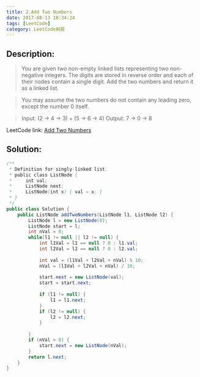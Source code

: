 ```yaml
---
title: 2.Add Two Numbers
date: 2017-08-13 18:34:24
tags: [LeetCode]
category: LeetCode刷题
---
```


## Description:


> You are given two non-empty linked lists representing two non-negative integers. The digits are stored in reverse order and each of their nodes contain a single digit. Add the two numbers and return it as a linked list.

> You may assume the two numbers do not contain any leading zero, except the number 0 itself.

> Input: (2 -> 4 -> 3) + (5 -> 6 -> 4)
> Output: 7 -> 0 -> 8


LeetCode link: [Add Two Numbers](https://leetcode.com/problems/add-two-numbers/description/)

## Solution:

<!-- more -->

```java
/**
 * Definition for singly-linked list.
 * public class ListNode {
 *     int val;
 *     ListNode next;
 *     ListNode(int x) { val = x; }
 * }
 */
public class Solution {
    public ListNode addTwoNumbers(ListNode l1, ListNode l2) {
        ListNode l = new ListNode(0);
        ListNode start = l;
        int nVal = 0;
        while(l1 != null || l2 != null) {
            int l1Val = l1 == null ? 0 : l1.val;
            int l2Val = l2 == null ? 0 : l2.val;
            
            int val = (l1Val + l2Val + nVal) % 10;
            nVal = (l1Val + l2Val + nVal) / 10;
            
            start.next = new ListNode(val);
            start = start.next;
            
            if (l1 != null) {
                l1 = l1.next;
            }
            if (l2 != null) {
                l2 = l2.next;
            }
            
        }
        if (nVal > 0) {
            start.next = new ListNode(nVal);
        }
        return l.next;
    }
}
```